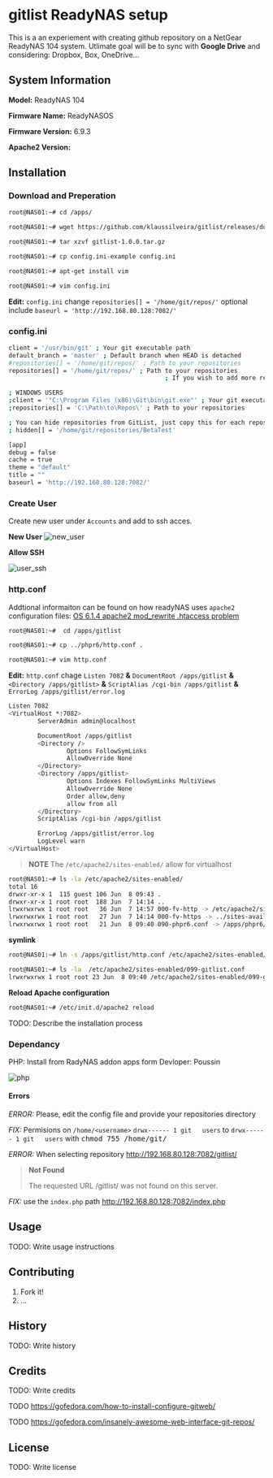 # gitlist ReadyNAS setup

This is a an experiement with creating github repository on a NetGear ReadyNAS 104 system. Utlimate goal will be to sync with **Google Drive** and considering: Dropbox, Box, OneDrive...

## System Information

**Model:** ReadyNAS 104

**Firmware Name:** ReadyNASOS

**Firmware Version:** 6.9.3

**Apache2 Version:**


## Installation

### Download and Preperation

```sh
root@NAS01:~# cd /apps/

root@NAS01:~# wget https://github.com/klaussilveira/gitlist/releases/download/1.0.0/gitlist-1.0.0.tar.gz

root@NAS01:~# tar xzvf gitlist-1.0.0.tar.gz

root@NAS01:~# cp config.ini-example config.ini

root@NAS01:~# apt-get install vim

root@NAS01:~# vim config.ini

```

**Edit:** `config.ini` change `repositories[] = '/home/git/repos/'` optional include `baseurl = 'http://192.168.80.128:7082/'`

### config.ini

```sh
client = '/usr/bin/git' ; Your git executable path
default_branch = 'master' ; Default branch when HEAD is detached
#repositories[] = '/home/git/repos/' ; Path to your repositories
repositories[] = '/home/git/repos/' ; Path to your repositories
                                           ; If you wish to add more repositories, just add a new line

; WINDOWS USERS
;client = '"C:\Program Files (x86)\Git\bin\git.exe"' ; Your git executable path
;repositories[] = 'C:\Path\to\Repos\' ; Path to your repositories

; You can hide repositories from GitList, just copy this for each repository you want to hide or add a regex (including delimiters), eg. hidden[] = '/(.+)\.git/'
; hidden[] = '/home/git/repositories/BetaTest'

[app]
debug = false
cache = true
theme = "default"
title = ""
baseurl = 'http://192.168.80.128:7082/'

```

### Create User

Create new user under `Accounts` and add to ssh acces.

**New User**
![new_user](images/2018/06/new-user.png)

**Allow SSH**

![user_ssh](images/2018/06/user-ssh.png)

### http.conf

Addtional informaiton can be found on how readyNAS uses `apache2` configuration files: [OS 6.1.4 apache2 mod_rewrite .htaccess problem](https://community.netgear.com/t5/Using-your-ReadyNAS/OS-6-1-4-apache2-mod-rewrite-htaccess-problem/td-p/896062)

```sh
root@NAS01:~#  cd /apps/gitlist

root@NAS01:~# cp ../phpr6/http.conf .

root@NAS01:~# vim http.conf

```

**Edit:** `http.conf` chage `Listen 7082` **&** `DocumentRoot /apps/gitlist` **&** `<Directory /apps/gitlist>` **&** `ScriptAlias /cgi-bin /apps/gitlist`  **&** `ErrorLog /apps/gitlist/error.log`

```sh
Listen 7082
<VirtualHost *:7082>
        ServerAdmin admin@localhost

        DocumentRoot /apps/gitlist
        <Directory />
                Options FollowSymLinks
                AllowOverride None
        </Directory>
        <Directory /apps/gitlist>
                Options Indexes FollowSymLinks MultiViews
                AllowOverride None
                Order allow,deny
                allow from all
        </Directory>
        ScriptAlias /cgi-bin /apps/gitlist

        ErrorLog /apps/gitlist/error.log
        LogLevel warn
</VirtualHost>
```

> **NOTE**
> The `/etc/apache2/sites-enabled/` allow for virtualhost
>

```sh
root@NAS01:~# ls -la /etc/apache2/sites-enabled/
total 16
drwxr-xr-x 1  115 guest 106 Jun  8 09:43 .
drwxr-xr-x 1 root root  188 Jun  7 14:14 ..
lrwxrwxrwx 1 root root   36 Jun  7 14:57 000-fv-http -> /etc/apache2/sites-available/fv-http
lrwxrwxrwx 1 root root   27 Jun  7 14:14 000-fv-https -> ../sites-available/fv-https
lrwxrwxrwx 1 root root   21 Jun  8 09:40 090-phpr6.conf -> /apps/phpr6/http.conf

```
**symlink**

```sh
root@NAS01:~# ln -s /apps/gitlist/http.conf /etc/apache2/sites-enabled/099-gitlsit.conf
```

```sh
root@NAS01:~# ls -la  /etc/apache2/sites-enabled/099-gitlist.conf
lrwxrwxrwx 1 root root 23 Jun  8 09:40 /etc/apache2/sites-enabled/099-gitlist.conf -> /apps/gitlist/http.conf
```

**Reload Apache configuration**

```sh
root@NAS01:~# /etc/init.d/apache2 reload

```

TODO: Describe the installation process

### Dependancy

PHP: Install from RadyNAS addon apps form Devloper: Poussin

![php](images/2018/06/php.png)

#### Errors

_ERROR:_ Please, edit the config file and provide your repositories directory

_FIX:_ Permisions on `/home/<username>`  `drwx------ 1 git   users` to `drwx------ 1 git   users` with <kbd>chmod 755 /home/git/</kbd>

_ERROR:_ When selecting repository http://192.168.80.128:7082/gitlist/
> **Not Found**
>
> The requested URL /gitlist/ was not found on this server.

_FIX:_ use the `index.php` path http://192.168.80.128:7082/index.php

## Usage

TODO: Write usage instructions

## Contributing

1. Fork it!
2. ...

## History

TODO: Write history

## Credits

TODO: Write credits

TODO https://gofedora.com/how-to-install-configure-gitweb/

TODO https://gofedora.com/insanely-awesome-web-interface-git-repos/

## License

TODO: Write license
